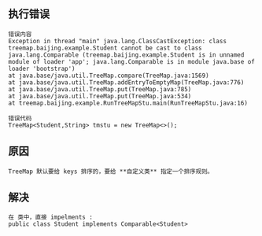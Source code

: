 ## 执行错误 

    错误内容
    Exception in thread "main" java.lang.ClassCastException: class treemap.baijing.example.Student cannot be cast to class java.lang.Comparable (treemap.baijing.example.Student is in unnamed module of loader 'app'; java.lang.Comparable is in module java.base of loader 'bootstrap')
    at java.base/java.util.TreeMap.compare(TreeMap.java:1569)
    at java.base/java.util.TreeMap.addEntryToEmptyMap(TreeMap.java:776)
    at java.base/java.util.TreeMap.put(TreeMap.java:785)
    at java.base/java.util.TreeMap.put(TreeMap.java:534)
    at treemap.baijing.example.RunTreeMapStu.main(RunTreeMapStu.java:16)

    错误代码
    TreeMap<Student,String> tmstu = new TreeMap<>();

    
## 原因 

    TreeMap 默认要给 keys 排序的，要给 **自定义类** 指定一个排序规则。

## 解决

    在 类中，直接 impelments :
    public class Student implements Comparable<Student> 
    